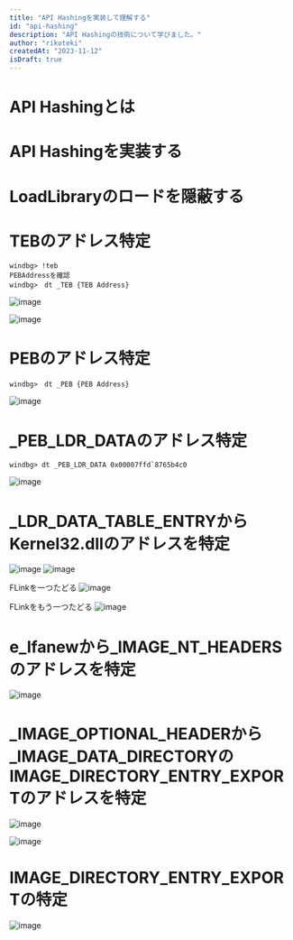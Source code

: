 ```yaml
---
title: "API Hashingを実装して理解する"
id: "api-hashing"
description: "API Hashingの技術について学びました。"
author: "rikoteki"
createdAt: "2023-11-12"
isDraft: true
---
```


# API Hashingとは
# API Hashingを実装する

# LoadLibraryのロードを隠蔽する

# TEBのアドレス特定

```
windbg> !teb
PEBAddressを確認
windbg>　dt _TEB {TEB Address}
```
![image](https://github.com/r1k0t3k1/note/assets/57973603/38dae896-1edf-4c31-a836-6d565d0d8b26)

![image](https://github.com/r1k0t3k1/note/assets/57973603/81a478cd-1fa9-4b6a-952d-4d1dfa1a64d3)


# PEBのアドレス特定

```
windbg>　dt _PEB {PEB Address}
```
![image](https://github.com/r1k0t3k1/note/assets/57973603/99c18381-0bc5-417b-a565-b75cbf903d46)


# _PEB_LDR_DATAのアドレス特定

```
windbg> dt _PEB_LDR_DATA 0x00007ffd`8765b4c0
```
![image](https://github.com/r1k0t3k1/note/assets/57973603/11e14b6e-49ae-4023-81ab-456d0d0722b6)


# _LDR_DATA_TABLE_ENTRYからKernel32.dllのアドレスを特定

![image](https://github.com/r1k0t3k1/note/assets/57973603/85c425d8-9d35-4d7d-ad17-b53bc869d0aa)
![image](https://github.com/r1k0t3k1/note/assets/57973603/1ff96615-fa10-4657-85b5-4fea617a16be)

FLinkを一つたどる
![image](https://github.com/r1k0t3k1/note/assets/57973603/096340bc-9574-4b48-bc12-ef69338f6cd5)

FLinkをもう一つたどる
![image](https://github.com/r1k0t3k1/note/assets/57973603/2c1b4a66-639a-4387-bf19-9267bc867062)


# e_lfanewから_IMAGE_NT_HEADERSのアドレスを特定

![image](https://github.com/r1k0t3k1/note/assets/57973603/d9434fcf-4b17-4c3e-8a7b-78d61ca61874)

# _IMAGE_OPTIONAL_HEADERから_IMAGE_DATA_DIRECTORYのIMAGE_DIRECTORY_ENTRY_EXPORTのアドレスを特定

![image](https://github.com/r1k0t3k1/note/assets/57973603/21e67889-92a8-45d4-a16d-d751d5b21f60)

![image](https://github.com/r1k0t3k1/note/assets/57973603/5d6dd6b8-e695-4c0b-89c8-fd4e4c598599)

 # IMAGE_DIRECTORY_ENTRY_EXPORTの特定
 
![image](https://github.com/r1k0t3k1/note/assets/57973603/e792d413-7932-4c97-ac88-56b8629743d5)

